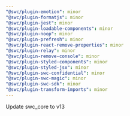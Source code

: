 ```yaml
---
"@swc/plugin-emotion": minor
"@swc/plugin-formatjs": minor
"@swc/plugin-jest": minor
"@swc/plugin-loadable-components": minor
"@swc/plugin-noop": minor
"@swc/plugin-prefresh": minor
"@swc/plugin-react-remove-properties": minor
"@swc/plugin-relay": minor
"@swc/plugin-remove-console": minor
"@swc/plugin-styled-components": minor
"@swc/plugin-styled-jsx": minor
"@swc/plugin-swc-confidential": minor
"@swc/plugin-swc-magic": minor
"@swc/plugin-swc-sdk": minor
"@swc/plugin-transform-imports": minor
---
```


Update swc_core to v13
